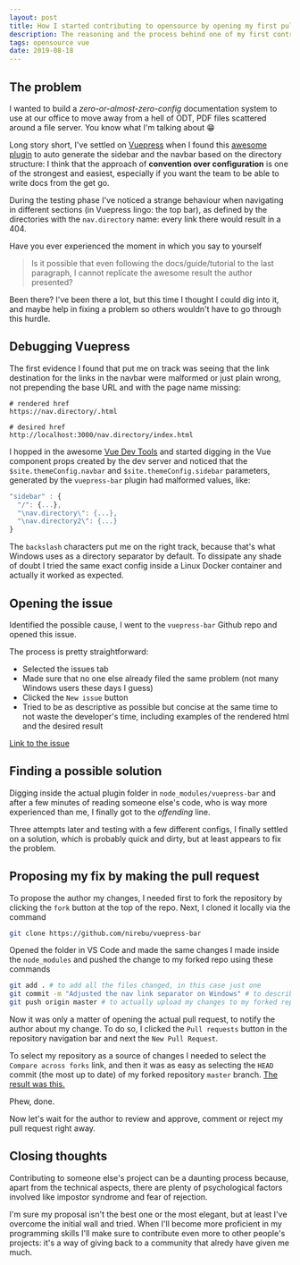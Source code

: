 ```yaml
---
layout: post
title: How I started contributing to opensource by opening my first pull request
description: The reasoning and the process behind one of my first contributions to opensource packages
tags: opensource vue
date: 2019-08-18
---
```


## The problem

I wanted to build a *zero-or-almost-zero-config* documentation system to use at our office to move away from a hell of ODT, PDF files scattered around a file server. You know what I'm talking about 😁

Long story short, I've settled on [Vuepress](https://v1.vuepress.vuejs.org/) when I found this [awesome plugin](https://github.com/ozum/vuepress-bar) to auto generate the sidebar and the navbar based on the directory structure: I think that the approach of **convention over configuration** is one of the strongest and easiest, especially if you want the team to be able to write docs from the get go.

During the testing phase I've noticed a strange behaviour when navigating in different sections (in Vuepress lingo: the top bar), as defined by the directories with the `nav.directory` name: every link there would result in a 404.

Have you ever experienced the moment in which you say to yourself

> Is it possible that even following the docs/guide/tutorial to the last paragraph, I cannot replicate the awesome result the author presented?

Been there? I've been there a lot, but this time I thought I could dig into it, and maybe help in fixing a problem so others wouldn't have to go through this hurdle.

## Debugging Vuepress

The first evidence I found that put me on track was seeing that the link destination for the links in the navbar were malformed or just plain wrong, not prepending the base URL and with the page name missing:

```
# rendered href
https://nav.directory/.html

# desired href
http://localhost:3000/nav.directory/index.html
```

I hopped in the awesome [Vue Dev Tools](https://chrome.google.com/webstore/detail/vuejs-devtools/nhdogjmejiglipccpnnnanhbledajbpd) and started digging in the Vue component props created by the dev server and noticed that the `$site.themeConfig.navbar` and `$site.themeConfig.sidebar` parameters, generated by the `vuepress-bar` plugin had malformed values, like:

```js
"sidebar" : {
  "/": {...},
  "\nav.directory\": {...},
  "\nav.directory2\": {...}
}
```

The `backslash` characters put me on the right track, because that's what Windows uses as a directory separator by default. To dissipate any shade of doubt I tried the same exact config inside a Linux Docker container and actually it worked as expected.

## Opening the issue

Identified the possible cause, I went to the `vuepress-bar` Github repo and opened this issue.

The process is pretty straightforward:

- Selected the issues tab
- Made sure that no one else already filed the same problem (not many Windows users these days I guess)
- Clicked the `New issue` button
- Tried to be as descriptive as possible but concise at the same time to not waste the developer's time, including examples of the rendered html and the desired result

[Link to the issue](https://github.com/ozum/vuepress-bar/issues/2)

## Finding a possible solution

Digging inside the actual plugin folder in `node_modules/vuepress-bar` and after a few minutes of reading someone else's code, who is way more experienced than me, I finally got to the *offending* line.

Three attempts later and testing with a few different configs, I finally settled on a solution, which is probably quick and dirty, but at least appears to fix the problem.

## Proposing my fix by making the pull request

To propose the author my changes, I needed first to fork the repository by clicking the `fork` button at the top of the repo. Next, I cloned it locally via the command

```bash
git clone https://github.com/nirebu/vuepress-bar
```

Opened the folder in VS Code and made the same changes I made inside the `node_modules` and pushed the change to my forked repo using these commands

```bash
git add . # to add all the files changed, in this case just one
git commit -m "Adjusted the nav link separator on Windows" # to describe what my change would do if applied
git push origin master # to actually upload my changes to my forked repository
```

Now it was only a matter of opening the actual pull request, to notify the author about my change. To do so, I clicked the `Pull requests` button in the repository navigation bar and next the `New Pull Request`.

To select my repository as a source of changes I needed to select the `Compare across forks` link, and then it was as easy as selecting the `HEAD` commit (the most up to date) of my forked repository `master` branch. [The result was this.](https://github.com/ozum/vuepress-bar/pull/3)

Phew, done.

Now let's wait for the author to review and approve, comment or reject my pull request right away.

## Closing thoughts

Contributing to someone else's project can be a daunting process because, apart from the technical aspects, there are plenty of psychological factors involved like impostor syndrome and fear of rejection.

I'm sure my proposal isn't the best one or the most elegant, but at least I've overcome the initial wall and tried. When I'll become more proficient in my programming skills I'll make sure to contribute even more to other people's projects: it's a way of giving back to a community that alredy have given me much.
